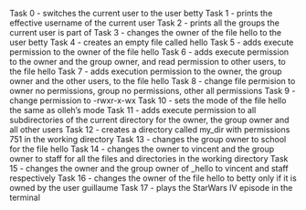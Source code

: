 Task 0 - switches the current user to the user betty
Task 1 - prints the effective username of the current user
Task 2 - prints all the groups the current user is part of
Task 3 - changes the owner of the file hello to the user betty
Task 4 - creates an empty file called hello
Task 5 - adds execute permission to the owner of the file hello
Task 6 -  adds execute permission to the owner and the group owner, and read permission to other users, to the file hello
Task 7 - adds execution permission to the owner, the group owner and the other users, to the file hello
Task 8 - change file permision to owner no permissions, group no permissions, other all permissions
Task 9 - change permission to -rwxr-x-wx
Task 10 - sets the mode of the file hello the same as olleh’s mode
Task 11 - adds execute permission to all subdirectories of the current directory for the owner, the group owner and all other users
Task 12 - creates a directory called my_dir with permissions 751 in the working directory
Task 13 - changes the group owner to school for the file hello
Task 14 - changes the owner to vincent and the group owner to staff for all the files and directories in the working directory
Task 15 - changes the owner and the group owner of _hello to vincent and staff respectively
Task 16 -  changes the owner of the file hello to betty only if it is owned by the user guillaume
Task 17 - plays the StarWars IV episode in the terminal
